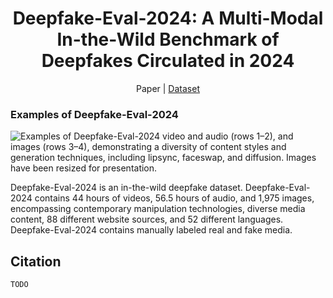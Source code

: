 # <div align="center">Deepfake-Eval-2024: A Multi-Modal In-the-Wild Benchmark of Deepfakes Circulated in 2024</div>

<div align="center">Paper | <a href="https://huggingface.co/datasets/nuriachandra/Deepfake-Eval-2024">Dataset</a></div>

### Examples of Deepfake-Eval-2024
![Examples of Deepfake-Eval-2024 video and audio (rows 1–2), and images (rows 3–4),
demonstrating a diversity of content styles and generation techniques, including lipsync, faceswap, and diffusion. Images have been resized for presentation.](assets/fig1_examples.png)

Deepfake-Eval-2024 is an in-the-wild deepfake dataset. Deepfake-Eval-2024 contains 44 hours of videos, 56.5 hours of audio, and 1,975 images, encompassing contemporary manipulation technologies, diverse media content, 88 different website sources, and 52 different languages. Deepfake-Eval-2024 contains manually labeled real and fake media. 

## Citation
`TODO`